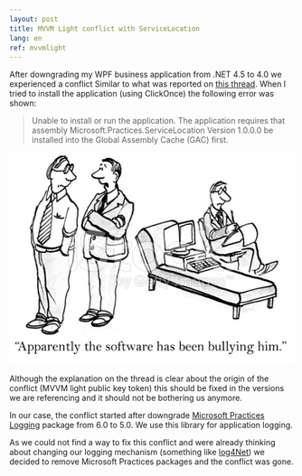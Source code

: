```yaml
---
layout: post
title: MVVM Light conflict with ServiceLocation
lang: en
ref: mvvmlight
---
```


After downgrading my WPF business application from .NET 4.5 to 4.0 we experienced a conflict Similar to what was reported on [this thread](http://stackoverflow.com/questions/14791089/mvvm-light-assembly-conflict-with-microsoft-practices-servicelocation). When I tried to install the application (using ClickOnce) the following error was shown:

>Unable to install or run the application. The application requires that assembly Microsoft.Practices.ServiceLocation Version 1.0.0.0 be installed into the Global Assembly Cache (GAC) first.

![Conflict](..\images\conflict-between-hardware-and-software.jpg)

Although the explanation on the thread is clear about the origin of the conflict (MVVM light public key token) this should be fixed in the versions we are referencing and it should not be bothering us anymore.

In our case, the conflict started after downgrade [Microsoft Practices Logging](https://www.nuget.org/packages/EnterpriseLibrary.Logging/) package from 6.0 to 5.0. We use this library for application logging. 

As we could not find a way to fix this conflict and were already thinking about changing our logging  mechanism (something like [log4Net](https://csharp.today/log4net-tutorial-great-library-for-logging/)) we decided to remove Microsoft Practices packages and the conflict was gone.
